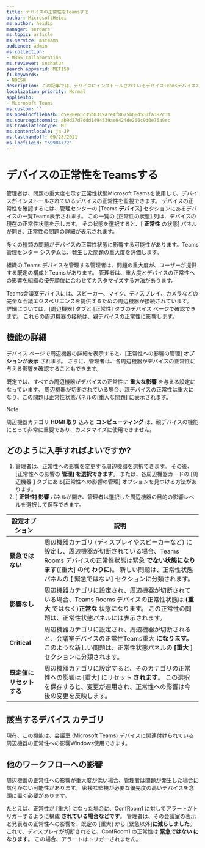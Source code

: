 ```yaml
---
title: デバイスの正常性をTeamsする
author: MicrosoftHeidi
ms.author: heidip
manager: serdars
ms.topic: article
ms.service: msteams
audience: admin
ms.collection:
- M365-collaboration
ms.reviewer: snchatur
search.appverid: MET150
f1.keywords:
- NOCSH
description: この記事では、デバイスにインストールされているデバイスTeamsデバイスの正常性Microsoft Teams管理する方法を示します。
localization_priority: Normal
appliesto:
- Microsoft Teams
ms.custom: ''
ms.openlocfilehash: d5e98e65c35b8319a7e4f8675b68d530fa382c31
ms.sourcegitcommit: ab9d27d7ddd1494539ae9424de200c9d0e76a9ec
ms.translationtype: MT
ms.contentlocale: ja-JP
ms.lasthandoff: 09/28/2021
ms.locfileid: "59984772"
---
```

# <a name="manage-the-health-of-teams-devices"></a>デバイスの正常性をTeamsする

管理者は、問題の重大度を示す正常性状態Microsoft Teamsを使用して、デバイスがインストールされているデバイスの正常性を監視できます。 デバイスの正常性を確認するには、管理センターの [Teams **デバイス**] セクションにあるデバイスの一覧Teams表示されます。 この一覧の [正常性の状態] 列は、デバイスの現在の正常性状態を示します。 その状態を選択すると、[ **正常性** の状態] パネルが開き、正常性の問題の詳細が表示されます。

多くの種類の問題がデバイスの正常性状態に影響する可能性があります。Teams 管理センター システムは、発生した問題の重大度を評価します。

組織の Teams デバイスを管理する管理者は、問題の重大度が、ユーザーが提供する既定の構成とTeamsがあります。 管理者は、重大度とデバイスの正常性への影響を組織の優先順位に合わせてカスタマイズする方法があります。

Teams会議室デバイスには、スピーカー、マイク、ディスプレイ、カメラなどの完全な会議エクスペリエンスを提供するための周辺機器が接続されています。 詳細については、[周辺機器] タブと [正常性] タブのデバイス ページで確認できます。 これらの周辺機器の接続は、親デバイスの正常性に影響します。

## <a name="feature-details"></a>機能の詳細

デバイス ページで周辺機器の詳細を表示すると、[正常性への影響の管理]  **オプションが表示** されます。 さらに、管理者は、各周辺機器がデバイスの正常性に与える影響を確認することもできます。

既定では、すべての周辺機器がデバイスの正常性に **重大な影響** を与える設定になっています。 周辺機器が切断されている場合、親デバイスの正常性は重大になり、この問題は正常性状態パネルの[重大な問題] に表示されます。

> [!NOTE]
> 周辺機器カテゴリ **HDMI 取り** 込みと **コンピューティング** は、親デバイスの機能にとって非常に重要であり、カスタマイズに使用できません。

## <a name="how-does-this-work"></a>どのように入手すればよいですか?

1. 管理者は、正常性への影響を変更する周辺機器を選択できます。 その後、[正常性への影響の **管理] を選択できます**。 または、各周辺機器カードの [周辺機器 **]** タブにある[正常性への影響の管理] オプションを見つける方法があります。
1. [ **正常性] 影響** パネルが開き、管理者は選択した周辺機器の目的の影響レベルを選択して保存できます。

| 設定オプション | 説明 |
|------------------|-------------|
| **緊急ではない** | 周辺機器カテゴリ (ディスプレイやスピーカーなど) に設定し、周辺機器が切断されている場合、Teams Rooms デバイスの正常性状態は緊急 **でない状態になります**([重大] の代 **わりに**)。 新しい問題は、正常性状態パネルの **[** 緊急ではない] セクションに分類されます。|
| **影響なし** | 周辺機器カテゴリに設定され、周辺機器が切断されている場合、Teams Rooms デバイスの正常性状態は **(重大** ではなく)**正常な** 状態になります。 この正常性の問題は、正常性状態パネルには表示されます。|
| **Critical** | 周辺機器カテゴリに設定され、周辺機器が切断されると、会議室デバイスの正常性Teams重大 **になります。** このような新しい問題は、正常性状態パネルの **[重大** ] セクションに分類されます。|
| **既定値にリセットする** | 周辺機器カテゴリに設定すると、そのカテゴリの正常性への影響は [重大] にリセット **されます**。 この選択を保存すると、変更が適用され、正常性への影響は今後の変更を反映します。|

## <a name="applicable-device-categories"></a>該当するデバイス カテゴリ

現在、この機能は、会議室 (Microsoft Teams) デバイスに関連付けられている周辺機器の正常性への影響Windows使用できます。

## <a name="impact-on-other-workflows"></a>他のワークフローへの影響

周辺機器の正常性への影響が重大度が低い場合、管理者は問題が発生した場合に気付かない可能性があります。 密接な監視が必要な優先度の高いデバイスを念頭に置く必要があります。

たとえば、正常性が [重大] になった場合に、ConfRoom1 に対してアラートがトリガーするように構成 **されている場合などです**。 管理者は、その会議室の表示と発表者の正常性への影響を、既定の [重大] から [緊急以外]**に減らしました**。 これで、ディスプレイが切断されると、ConfRoom1 の正常性は **緊急ではない になります**。 この場合、アラートはトリガーされません。

